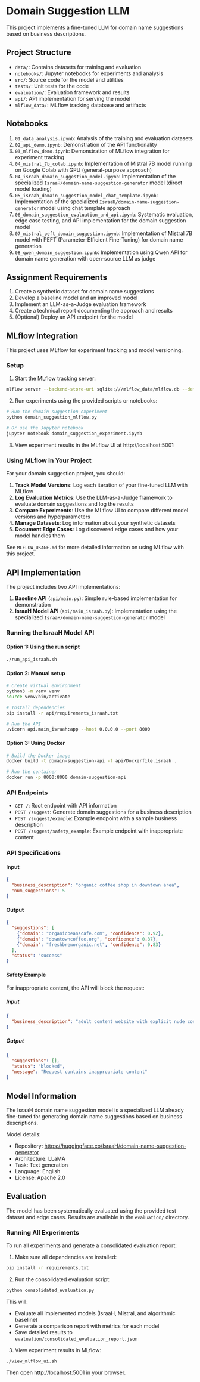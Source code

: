 # Domain Suggestion LLM

This project implements a fine-tuned LLM for domain name suggestions based on business descriptions.

## Project Structure

- `data/`: Contains datasets for training and evaluation
- `notebooks/`: Jupyter notebooks for experiments and analysis
- `src/`: Source code for the model and utilities
- `tests/`: Unit tests for the code
- `evaluation/`: Evaluation framework and results
- `api/`: API implementation for serving the model
- `mlflow_data/`: MLflow tracking database and artifacts

## Notebooks

1. `01_data_analysis.ipynb`: Analysis of the training and evaluation datasets
2. `02_api_demo.ipynb`: Demonstration of the API functionality
3. `03_mlflow_demo.ipynb`: Demonstration of MLflow integration for experiment tracking
4. `04_mistral_7b_colab.ipynb`: Implementation of Mistral 7B model running on Google Colab with GPU (general-purpose approach)
5. `04_israah_domain_suggestion_model.ipynb`: Implementation of the specialized `IsraaH/domain-name-suggestion-generator` model (direct model loading)
6. `05_israah_domain_suggestion_model_chat_template.ipynb`: Implementation of the specialized `IsraaH/domain-name-suggestion-generator` model using chat template approach
7. `06_domain_suggestion_evaluation_and_api.ipynb`: Systematic evaluation, edge case testing, and API implementation for the domain suggestion model
8. `07_mistral_peft_domain_suggestion.ipynb`: Implementation of Mistral 7B model with PEFT (Parameter-Efficient Fine-Tuning) for domain name generation
9. `08_qwen_domain_suggestion.ipynb`: Implementation using Qwen API for domain name generation with open-source LLM as judge

## Assignment Requirements

1. Create a synthetic dataset for domain name suggestions
2. Develop a baseline model and an improved model
3. Implement an LLM-as-a-Judge evaluation framework
4. Create a technical report documenting the approach and results
5. (Optional) Deploy an API endpoint for the model

## MLflow Integration

This project uses MLflow for experiment tracking and model versioning. 

### Setup

1. Start the MLflow tracking server:
```bash
mlflow server --backend-store-uri sqlite:///mlflow_data/mlflow.db --default-artifact-root ./mlflow_data/mlruns --host 0.0.0.0 --port 5001 &
```

2. Run experiments using the provided scripts or notebooks:
```bash
# Run the domain suggestion experiment
python domain_suggestion_mlflow.py

# Or use the Jupyter notebook
jupyter notebook domain_suggestion_experiment.ipynb
```

3. View experiment results in the MLflow UI at http://localhost:5001

### Using MLflow in Your Project

For your domain suggestion project, you should:

1. **Track Model Versions**: Log each iteration of your fine-tuned LLM with MLflow
2. **Log Evaluation Metrics**: Use the LLM-as-a-Judge framework to evaluate domain suggestions and log the results
3. **Compare Experiments**: Use the MLflow UI to compare different model versions and hyperparameters
4. **Manage Datasets**: Log information about your synthetic datasets
5. **Document Edge Cases**: Log discovered edge cases and how your model handles them

See `MLFLOW_USAGE.md` for more detailed information on using MLflow with this project.

## API Implementation

The project includes two API implementations:

1. **Baseline API** (`api/main.py`): Simple rule-based implementation for demonstration
2. **IsraaH Model API** (`api/main_israah.py`): Implementation using the specialized `IsraaH/domain-name-suggestion-generator` model

### Running the IsraaH Model API

#### Option 1: Using the run script
```bash
./run_api_israah.sh
```

#### Option 2: Manual setup
```bash
# Create virtual environment
python3 -m venv venv
source venv/bin/activate

# Install dependencies
pip install -r api/requirements_israah.txt

# Run the API
uvicorn api.main_israah:app --host 0.0.0.0 --port 8000
```

#### Option 3: Using Docker
```bash
# Build the Docker image
docker build -t domain-suggestion-api -f api/Dockerfile.israah .

# Run the container
docker run -p 8000:8000 domain-suggestion-api
```

### API Endpoints

- `GET /`: Root endpoint with API information
- `POST /suggest`: Generate domain suggestions for a business description
- `POST /suggest/example`: Example endpoint with a sample business description
- `POST /suggest/safety_example`: Example endpoint with inappropriate content

### API Specifications

#### Input
```json
{
  "business_description": "organic coffee shop in downtown area",
  "num_suggestions": 5
}
```

#### Output
```json
{
  "suggestions": [
    {"domain": "organicbeanscafe.com", "confidence": 0.92},
    {"domain": "downtowncoffee.org", "confidence": 0.87},
    {"domain": "freshbreworganic.net", "confidence": 0.83}
  ],
  "status": "success"
}
```

#### Safety Example

For inappropriate content, the API will block the request:

##### Input
```json
{
  "business_description": "adult content website with explicit nude content"
}
```

##### Output
```json
{
  "suggestions": [],
  "status": "blocked",
  "message": "Request contains inappropriate content"
}
```

## Model Information

The IsraaH domain name suggestion model is a specialized LLM already fine-tuned for generating domain name suggestions based on business descriptions.

Model details:
- Repository: https://huggingface.co/IsraaH/domain-name-suggestion-generator
- Architecture: LLaMA
- Task: Text generation
- Language: English
- License: Apache 2.0

## Evaluation

The model has been systematically evaluated using the provided test dataset and edge cases. Results are available in the `evaluation/` directory.

### Running All Experiments

To run all experiments and generate a consolidated evaluation report:

1. Make sure all dependencies are installed:
```bash
pip install -r requirements.txt
```

2. Run the consolidated evaluation script:
```bash
python consolidated_evaluation.py
```

This will:
- Evaluate all implemented models (IsraaH, Mistral, and algorithmic baseline)
- Generate a comparison report with metrics for each model
- Save detailed results to `evaluation/consolidated_evaluation_report.json`

3. View experiment results in MLflow:
```bash
./view_mlflow_ui.sh
```
Then open http://localhost:5001 in your browser.